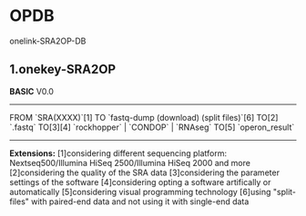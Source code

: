 # OPDB
onelink-SRA2OP-DB

## 1.onekey-SRA2OP

<strong>BASIC</strong> V0.0
<hr>
FROM  
`SRA(XXXX)`[1]
TO
`fastq-dump (download) (split files)`[6]
TO[2]
`.fastq`
TO[3][4]
`rockhopper` | `CONDOP` | `RNAseg`
TO[5]
`operon_result`
<hr>
<strong>Extensions:</strong>
[1]considering different sequencing platform: Nextseq500/Illumina HiSeq 2500/Illumina HiSeq 2000 and more
[2]considering the quality of the SRA data
[3]considering the parameter settings of the software 
[4]considering opting a software artifically or automatically
[5]considering visual programming technology
[6]using "split-files" with paired-end data and not using it with single-end data
